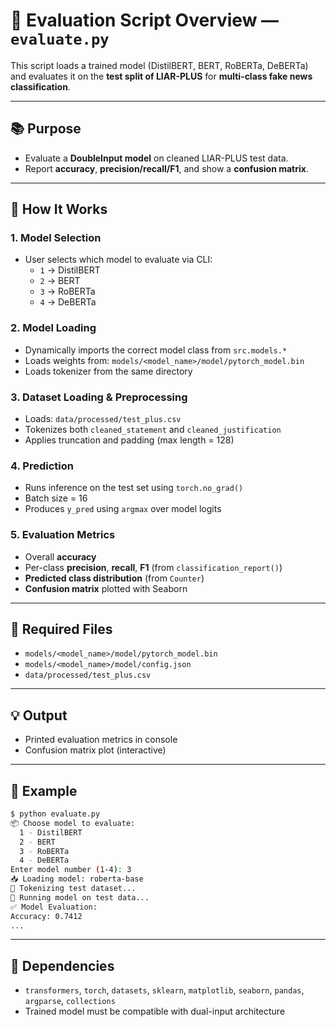# 📘 Evaluation Script Overview — `evaluate.py`

This script loads a trained model (DistilBERT, BERT, RoBERTa, DeBERTa) and evaluates it on the **test split of LIAR-PLUS** for **multi-class fake news classification**.

---

## 📚 Purpose
- Evaluate a **DoubleInput model** on cleaned LIAR-PLUS test data.
- Report **accuracy**, **precision/recall/F1**, and show a **confusion matrix**.

---

## 🔧 How It Works

### 1. Model Selection
- User selects which model to evaluate via CLI:
  - `1` → DistilBERT
  - `2` → BERT
  - `3` → RoBERTa
  - `4` → DeBERTa

### 2. Model Loading
- Dynamically imports the correct model class from `src.models.*`
- Loads weights from: `models/<model_name>/model/pytorch_model.bin`
- Loads tokenizer from the same directory

### 3. Dataset Loading & Preprocessing
- Loads: `data/processed/test_plus.csv`
- Tokenizes both `cleaned_statement` and `cleaned_justification`
- Applies truncation and padding (max length = 128)

### 4. Prediction
- Runs inference on the test set using `torch.no_grad()`
- Batch size = 16
- Produces `y_pred` using `argmax` over model logits

### 5. Evaluation Metrics
- Overall **accuracy**
- Per-class **precision**, **recall**, **F1** (from `classification_report()`)
- **Predicted class distribution** (from `Counter`)
- **Confusion matrix** plotted with Seaborn

---

## 📂 Required Files

- `models/<model_name>/model/pytorch_model.bin`
- `models/<model_name>/model/config.json`
- `data/processed/test_plus.csv`

---

## 💡 Output

- Printed evaluation metrics in console
- Confusion matrix plot (interactive)

---

## 🚀 Example
```bash
$ python evaluate.py
📦 Choose model to evaluate:
  1 - DistilBERT
  2 - BERT
  3 - RoBERTa
  4 - DeBERTa
Enter model number (1-4): 3
📥 Loading model: roberta-base
🔄 Tokenizing test dataset...
🚀 Running model on test data...
✅ Model Evaluation:
Accuracy: 0.7412
...
```

---

## 🚧 Dependencies
- `transformers`, `torch`, `datasets`, `sklearn`, `matplotlib`, `seaborn`, `pandas`, `argparse`, `collections`
- Trained model must be compatible with dual-input architecture

